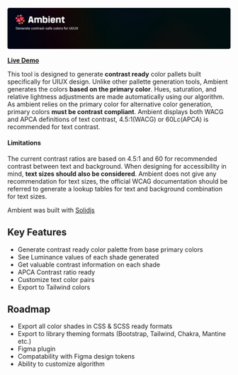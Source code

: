 ![Ambient - generate contrast safe colors for UIUX](https://github.com/kevintyj/ambient/raw/master/public/ambient.png)

**[Live Demo](https://ambient-rvx.web.app/)**

This tool is designed to generate **contrast ready** color pallets built specifically for UIUX design. Unlike other pallette generation tools, Ambient generates the colors **based on the primary color**. Hues, saturation, and relative lightness adjustments are made automatically using our algorithm. As ambient relies on the primary color for alternative color generation, primary colors **must be contrast compliant**. Ambient displays both WACG and APCA definitions of text contrast, 4.5:1(WACG) or 60Lc(APCA) is recommended for text contrast. 

#### Limitations

The current contrast ratios are based on 4.5:1 and 60 for recommended contrast between text and background. When designing for accessibility in mind,  **text sizes should also be considered**. Ambient does not give any recommendation for text sizes, the official WCAG documentation should be referred to generate a lookup tables for text and background combination for text sizes.

Ambient was built with [Solidjs](https://solidjs.com)

## Key Features
- Generate contrast ready color palette from base primary colors
- See Luminance values of each shade generated
- Get valuable contrast information on each shade
- APCA Contrast ratio ready
- Customize text color pairs
- Export to Tailwind colors

## Roadmap
- Export all color shades in CSS & SCSS ready formats
- Export to library theming formats (Bootstrap, Tailwind, Chakra, Mantine etc.) 
- Figma plugin
- Compatability with Figma design tokens
- Ability to customize algorithm